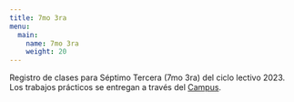 ```yaml
---
title: 7mo 3ra
menu:
  main:
    name: 7mo 3ra
    weight: 20
---
```


Registro de clases para Séptimo Tercera (7mo 3ra) del ciclo lectivo 2023. Los trabajos prácticos se entregan a través del [Campus](https://campus.tecnica4berazategui.edu.ar/course/view.php?id=31).
